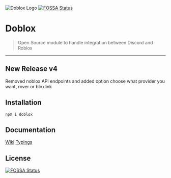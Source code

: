 ![Doblox Logo](https://github.com/ha6000/doblox/raw/master/.github/img/Doblox.png "Doblox")
[![FOSSA Status](https://app.fossa.io/api/projects/git%2Bgithub.com%2Fha6000%2Fdoblox.svg?type=shield)](https://app.fossa.io/projects/git%2Bgithub.com%2Fha6000%2Fdoblox?ref=badge_shield)
# Doblox
> Open Source module to handle integration between Discord and Roblox
***

## New Release v4
Removed noblox API endpoints and added option choose what provider you want, rover or bloxlink

## Installation

```
npm i doblox
```

## Documentation
[Wiki](https://github.com/ha6000/doblox/wiki/Docs) [Typings](https://github.com/ha6000/doblox/blob/master/src/index.d.ts)

## License
[![FOSSA Status](https://app.fossa.io/api/projects/git%2Bgithub.com%2Fha6000%2Fdoblox.svg?type=large)](https://app.fossa.io/projects/git%2Bgithub.com%2Fha6000%2Fdoblox?ref=badge_large)